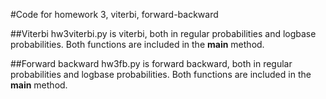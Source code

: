 #Code for homework 3, viterbi, forward-backward

##Viterbi
hw3viterbi.py is viterbi, both in regular probabilities and logbase probabilities.
Both functions are included in the __main__ method.

##Forward backward
hw3fb.py is forward backward, both in regular probabilities and logbase probabilities. 
Both functions are included in the __main__ method.